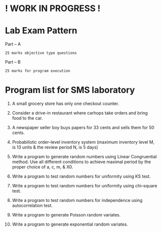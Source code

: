 # ! WORK IN PROGRESS !

# Lab Exam Pattern

Part – A

	25 marks objective type questions

Part – B

	25 marks for program execution

# Program list for SMS laboratory

1)	A small grocery store has only one checkout counter.

2)	Consider a drive-in restaurant where carhops take orders and bring food to the car. 

3)	A newspaper seller boy buys papers for 33 cents and sells them for 50 cents. 

4)	Probabilistic order–level inventory system (maximum inventory level M, is 13 units & the review period N, is 5 days)

5)	Write a program to generate random numbers using Linear Congruential method. Use all different conditions to achieve maximal period by the proper choice of a, c, m, & X0.

6)	Write a program to test random numbers for uniformity using KS test. 

7)	Write a program to test random numbers for uniformity using chi–square test. 

8)	Write a program to test random numbers for independence using autocorrelation test.

9)	Write a program to generate Poisson random variates.

10)	Write a program to generate exponential random variates.

